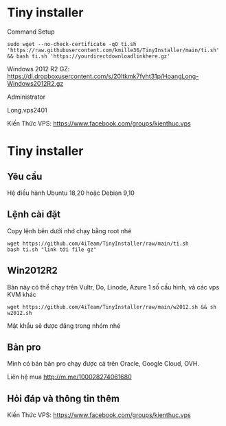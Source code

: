 # Tiny installer

Command Setup

```console
sudo wget --no-check-certificate -qO ti.sh 'https://raw.githubusercontent.com/kmille36/TinyInstaller/main/ti.sh' && bash ti.sh 'https://yourdirectdownloadlinkhere.gz'
```

Windows 2012 R2 GZ: https://dl.dropboxusercontent.com/s/20ltkmk7fyht31p/HoangLong-Windows2012R2.gz

Administrator

Long.vps2401

Kiến Thức VPS: https://www.facebook.com/groups/kienthuc.vps

# Tiny installer
## Yêu cầu
Hệ điều hành Ubuntu 18,20 hoặc Debian 9,10
## Lệnh cài đặt

Copy lệnh bên dưới nhớ chạy bằng root nhé

```console
wget https://github.com/4iTeam/TinyInstaller/raw/main/ti.sh
bash ti.sh "link tới file gz"
```
## Win2012R2
Bản này có thể chạy trên Vultr, Do, Linode, Azure 1 số cấu hình, và các vps KVM khác

```console
wget https://github.com/4iTeam/TinyInstaller/raw/main/w2012.sh && sh w2012.sh
```

Mật khẩu sẽ được đăng trong nhóm nhé

## Bản pro
Mình có bán bản pro chạy được cả trên Oracle, Google Cloud, OVH.

Liên hệ mua http://m.me/100028274061680

## Hỏi đáp và thông tin thêm
Kiến Thức VPS: https://www.facebook.com/groups/kienthuc.vps
